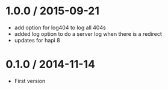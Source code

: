 
1.0.0 / 2015-09-21
==================

  * add option for log404 to log all 404s
  * added log option to do a server log when there is a redirect
  * updates for hapi 8

0.1.0 / 2014-11-14 
==================

  * First version
